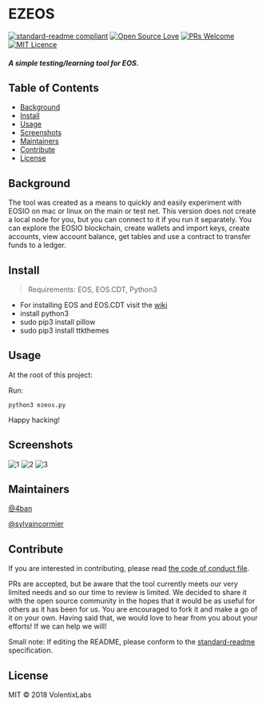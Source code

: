 # EZEOS

[![standard-readme compliant](https://img.shields.io/badge/standard--readme-OK-green.svg?style=flat-square)](https://github.com/RichardLitt/standard-readme)
[![Open Source Love](https://badges.frapsoft.com/os/v1/open-source.png?v=103)](https://github.com/ellerbrock/open-source-badges/)
[![PRs Welcome](https://img.shields.io/badge/PRs-welcome-brightgreen.svg?style=flat-square)](http://makeapullrequest.com)
[![MIT Licence](https://badges.frapsoft.com/os/mit/mit.png?v=103)](https://opensource.org/licenses/mit-license.php)

#### _A simple testing/learning tool for EOS._

## Table of Contents
- [Background](#background)
- [Install](#install)
- [Usage](#usage)
- [Screenshots](#screenshots)
- [Maintainers](#maintainers)
- [Contribute](#contribute)
- [License](#license)

## Background

The tool was created as a means to quickly and easily experiment with EOSIO on mac or linux on the main or test net.
This version does not create a local node for you, but you can connect to it if you run it separately.
You can explore the EOSIO blockchain, create wallets and import keys, create accounts, view account balance,
get tables and use a contract to transfer funds to a ledger. 

## Install

> Requirements: EOS, EOS.CDT, Python3

* For installing EOS and EOS.CDT visit the [wiki](https://github.com/4ban/ezeos/wiki)
* install python3
* sudo pip3 install pillow
* sudo pip3 install ttkthemes

## Usage

At the root of this project:

Run:
```
python3 ezeos.py
```

Happy hacking!

## Screenshots
![1](https://user-images.githubusercontent.com/2269864/48857228-5e66dc00-ed86-11e8-9d03-a6deab10d43d.png)
![2](https://user-images.githubusercontent.com/2269864/48857229-5eff7280-ed86-11e8-80cc-c4a843a82a4e.png)
![3](https://user-images.githubusercontent.com/2269864/48857230-5eff7280-ed86-11e8-9bef-7d20076b1e61.png)

## Maintainers

[@4ban](https://github.com/4ban)

[@sylvaincormier](https://github.com/sylvaincormier)

## Contribute

If you are interested in contributing, please read [the code of conduct file](code-of-conduct.md).

PRs are accepted, but be aware that the tool currently meets our very limited needs and so our time to review is limited. We decided to share it with the open source community in the hopes that it would be as useful for others as it has been for us. You are encouraged to fork it and make a go of it on your own. Having said that, we would love to hear from you about your efforts! If we can help we will!

Small note: If editing the README, please conform to the [standard-readme](https://github.com/RichardLitt/standard-readme) specification.

## License

MIT © 2018 VolentixLabs

